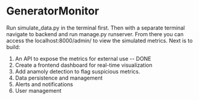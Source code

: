 # GeneratorMonitor

Run simulate_data.py in the terminal first.  Then with a separate terminal navigate to backend and run manage.py runserver.  From there you can access the localhost:8000/admin/ to view the simulated metrics. Next is to build:
1. An API to expose the metrics for external use -- DONE
2. Create a frontend dashboard for real-time visualization
3. Add anamoly detection to flag suspicious metrics.
4. Data persistence and management
5. Alerts and notifications
6. User management
